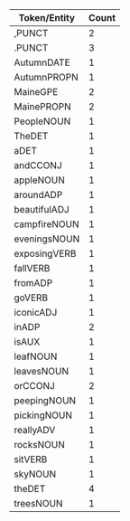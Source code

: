 | Token/Entity | Count |
 | ------------ | ----- |
| ,PUNCT | 2 |
| .PUNCT | 3 |
| AutumnDATE | 1 |
| AutumnPROPN | 1 |
| MaineGPE | 2 |
| MainePROPN | 2 |
| PeopleNOUN | 1 |
| TheDET | 1 |
| aDET | 1 |
| andCCONJ | 1 |
| appleNOUN | 1 |
| aroundADP | 1 |
| beautifulADJ | 1 |
| campfireNOUN | 1 |
| eveningsNOUN | 1 |
| exposingVERB | 1 |
| fallVERB | 1 |
| fromADP | 1 |
| goVERB | 1 |
| iconicADJ | 1 |
| inADP | 2 |
| isAUX | 1 |
| leafNOUN | 1 |
| leavesNOUN | 1 |
| orCCONJ | 2 |
| peepingNOUN | 1 |
| pickingNOUN | 1 |
| reallyADV | 1 |
| rocksNOUN | 1 |
| sitVERB | 1 |
| skyNOUN | 1 |
| theDET | 4 |
| treesNOUN | 1 |
